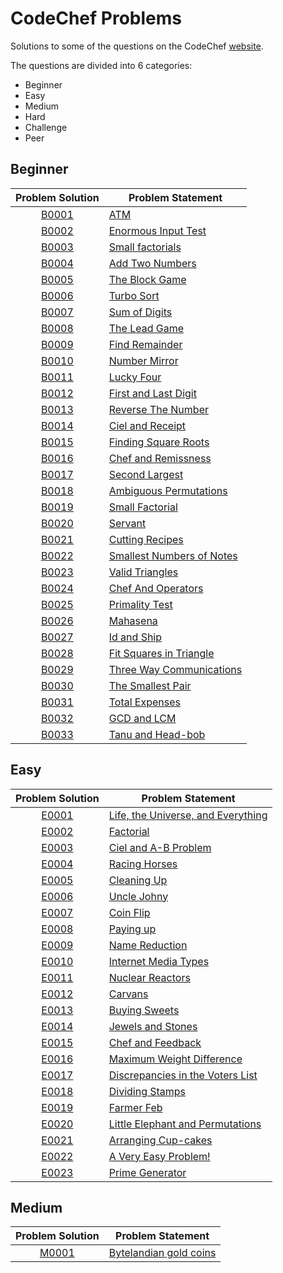 # CodeChef Problems
Solutions to some of the questions on the CodeChef [website](https://www.codechef.com "CodeChef").

The questions are divided into 6 categories:
* Beginner
* Easy
* Medium
* Hard
* Challenge
* Peer

## Beginner

|Problem Solution|Problem Statement|
|:--------------:|-----------------|
|[B0001]|[ATM]|
|[B0002]|[Enormous Input Test]|
|[B0003]|[Small factorials]|
|[B0004]|[Add Two Numbers]|
|[B0005]|[The Block Game]|
|[B0006]|[Turbo Sort]|
|[B0007]|[Sum of Digits]|
|[B0008]|[The Lead Game]|
|[B0009]|[Find Remainder]|
|[B0010]|[Number Mirror]|
|[B0011]|[Lucky Four]|
|[B0012]|[First and Last Digit]|
|[B0013]|[Reverse The Number]|
|[B0014]|[Ciel and Receipt]|
|[B0015]|[Finding Square Roots]|
|[B0016]|[Chef and Remissness]|
|[B0017]|[Second Largest]|
|[B0018]|[Ambiguous Permutations]|
|[B0019]|[Small Factorial]|
|[B0020]|[Servant]|
|[B0021]|[Cutting Recipes]|
|[B0022]|[Smallest Numbers of Notes]|
|[B0023]|[Valid Triangles]|
|[B0024]|[Chef And Operators]|
|[B0025]|[Primality Test]|
|[B0026]|[Mahasena]|
|[B0027]|[Id and Ship]|
|[B0028]|[Fit Squares in Triangle]|
|[B0029]|[Three Way Communications]|
|[B0030]|[The Smallest Pair]|
|[B0031]|[Total Expenses]|
|[B0032]|[GCD and LCM]|
|[B0033]|[Tanu and Head-bob]|

## Easy

|Problem Solution|Problem Statement|
|:--------------:|-----------------|
|[E0001]|[Life, the Universe, and Everything]|
|[E0002]|[Factorial]|
|[E0003]|[Ciel and A-B Problem]|
|[E0004]|[Racing Horses]|
|[E0005]|[Cleaning Up]|
|[E0006]|[Uncle Johny]|
|[E0007]|[Coin Flip]|
|[E0008]|[Paying up]|
|[E0009]|[Name Reduction]|
|[E0010]|[Internet Media Types]|
|[E0011]|[Nuclear Reactors]|
|[E0012]|[Carvans]|
|[E0013]|[Buying Sweets]|
|[E0014]|[Jewels and Stones]|
|[E0015]|[Chef and Feedback]|
|[E0016]|[Maximum Weight Difference]|
|[E0017]|[Discrepancies in the Voters List]|
|[E0018]|[Dividing Stamps]|
|[E0019]|[Farmer Feb]|
|[E0020]|[Little Elephant and Permutations]|
|[E0021]|[Arranging Cup-cakes]|
|[E0022]|[A Very Easy Problem!]|
|[E0023]|[Prime Generator]|

## Medium

|Problem Solution|Problem Statement|
|:--------------:|-----------------|
|[M0001]|[Bytelandian gold coins]|

[//]: # (Beginner)

[B0001]: https://github.com/Mohammed-Shoaib/Coding-Problems/blob/master/CodeChef%20Problems/Beginner/B0001.cpp
[ATM]: https://www.codechef.com/problems/HS08TEST

[B0002]: https://github.com/Mohammed-Shoaib/Coding-Problems/blob/master/CodeChef%20Problems/Beginner/B0002.cpp
[Enormous Input Test]: https://www.codechef.com/problems/INTEST

[B0003]: https://github.com/Mohammed-Shoaib/Coding-Problems/blob/master/CodeChef%20Problems/Beginner/B0003.cpp
[Small factorials]: https://www.codechef.com/problems/FCTRL2

[B0004]: https://github.com/Mohammed-Shoaib/Coding-Problems/blob/master/CodeChef%20Problems/Beginner/B0004.cpp
[Add Two Numbers]: https://www.codechef.com/problems/FLOW001

[B0005]: https://github.com/Mohammed-Shoaib/Coding-Problems/blob/master/CodeChef%20Problems/Beginner/B0005.cpp
[The Block Game]: https://www.codechef.com/problems/PALL01

[B0006]: https://github.com/Mohammed-Shoaib/Coding-Problems/blob/master/CodeChef%20Problems/Beginner/B0006.cpp
[Turbo Sort]: https://www.codechef.com/problems/TSORT

[B0007]: https://github.com/Mohammed-Shoaib/Coding-Problems/blob/master/CodeChef%20Problems/Beginner/B0007.cpp
[Sum of Digits]: https://www.codechef.com/problems/FLOW006

[B0008]: https://github.com/Mohammed-Shoaib/Coding-Problems/blob/master/CodeChef%20Problems/Beginner/B0008.cpp
[The Lead Game]: https://www.codechef.com/problems/TLG

[B0009]: https://github.com/Mohammed-Shoaib/Coding-Problems/blob/master/CodeChef%20Problems/Beginner/B0009.cpp
[Find Remainder]: https://www.codechef.com/problems/FLOW002

[B0010]: https://github.com/Mohammed-Shoaib/Coding-Problems/blob/master/CodeChef%20Problems/Beginner/B0010.cpp
[Number Mirror]: https://www.codechef.com/problems/START01

[B0011]: https://github.com/Mohammed-Shoaib/Coding-Problems/blob/master/CodeChef%20Problems/Beginner/B0011.cpp
[Lucky Four]: https://www.codechef.com/problems/LUCKFOUR

[B0012]: https://github.com/Mohammed-Shoaib/Coding-Problems/blob/master/CodeChef%20Problems/Beginner/B0012.cpp
[First and Last Digit]: https://www.codechef.com/problems/FLOW004

[B0013]: https://github.com/Mohammed-Shoaib/Coding-Problems/blob/master/CodeChef%20Problems/Beginner/B0013.cpp
[Reverse The Number]: https://www.codechef.com/problems/FLOW007

[B0014]: https://github.com/Mohammed-Shoaib/Coding-Problems/blob/master/CodeChef%20Problems/Beginner/B0014.cpp
[Ciel and Receipt]: https://www.codechef.com/problems/CIELRCPT

[B0015]: https://github.com/Mohammed-Shoaib/Coding-Problems/blob/master/CodeChef%20Problems/Beginner/B0015.cpp
[Finding Square Roots]: https://www.codechef.com/problems/FSQRT

[B0016]: https://github.com/Mohammed-Shoaib/Coding-Problems/blob/master/CodeChef%20Problems/Beginner/B0016.cpp
[Chef and Remissness]: https://www.codechef.com/problems/REMISS

[B0017]: https://github.com/Mohammed-Shoaib/Coding-Problems/blob/master/CodeChef%20Problems/Beginner/B0017.cpp
[Second Largest]: https://www.codechef.com/problems/FLOW017

[B0018]: https://github.com/Mohammed-Shoaib/Coding-Problems/blob/master/CodeChef%20Problems/Beginner/B0018.cpp
[Ambiguous Permutations]: https://www.codechef.com/problems/PERMUT2

[B0019]: https://github.com/Mohammed-Shoaib/Coding-Problems/blob/master/CodeChef%20Problems/Beginner/B0019.cpp
[Small Factorial]: https://www.codechef.com/problems/FLOW018

[B0020]: https://github.com/Mohammed-Shoaib/Coding-Problems/blob/master/CodeChef%20Problems/Beginner/B0020.cpp
[Servant]: https://www.codechef.com/problems/FLOW008

[B0021]: https://github.com/Mohammed-Shoaib/Coding-Problems/blob/master/CodeChef%20Problems/Beginner/B0021.cpp
[Cutting Recipes]: https://www.codechef.com/problems/RECIPE

[B0022]: https://github.com/Mohammed-Shoaib/Coding-Problems/blob/master/CodeChef%20Problems/Beginner/B0022.cpp
[Smallest Numbers of Notes]: https://www.codechef.com/problems/FLOW005

[B0023]: https://github.com/Mohammed-Shoaib/Coding-Problems/blob/master/CodeChef%20Problems/Beginner/B0023.cpp
[Valid Triangles]: https://www.codechef.com/problems/FLOW013

[B0024]: https://github.com/Mohammed-Shoaib/Coding-Problems/blob/master/CodeChef%20Problems/Beginner/B0024.cpp
[Chef And Operators]: https://www.codechef.com/problems/CHOPRT

[B0025]: https://github.com/Mohammed-Shoaib/Coding-Problems/blob/master/CodeChef%20Problems/Beginner/B0025.cpp
[Primality Test]: https://www.codechef.com/problems/PRB01

[B0026]: https://github.com/Mohammed-Shoaib/Coding-Problems/blob/master/CodeChef%20Problems/Beginner/B0026.cpp
[Mahasena]: https://www.codechef.com/problems/AMR15A

[B0027]: https://github.com/Mohammed-Shoaib/Coding-Problems/blob/master/CodeChef%20Problems/Beginner/B0027.cpp
[Id and Ship]: https://www.codechef.com/problems/FLOW010

[B0028]: https://github.com/Mohammed-Shoaib/Coding-Problems/blob/master/CodeChef%20Problems/Beginner/B0028.cpp
[Fit Squares in Triangle]: https://www.codechef.com/problems/TRISQ

[B0029]: https://github.com/Mohammed-Shoaib/Coding-Problems/blob/master/CodeChef%20Problems/Beginner/B0029.cpp
[Three Way Communications]: https://www.codechef.com/problems/COMM3

[B0030]: https://github.com/Mohammed-Shoaib/Coding-Problems/blob/master/CodeChef%20Problems/Beginner/B0030.cpp
[The Smallest Pair]: https://www.codechef.com/problems/SMPAIR

[B0031]: https://github.com/Mohammed-Shoaib/Coding-Problems/blob/master/CodeChef%20Problems/Beginner/B0031.cpp
[Total Expenses]: https://www.codechef.com/problems/FLOW009

[B0032]: https://github.com/Mohammed-Shoaib/Coding-Problems/blob/master/CodeChef%20Problems/Beginner/B0032.cpp
[GCD and LCM]: https://www.codechef.com/problems/FLOW016

[B0033]: https://github.com/Mohammed-Shoaib/Coding-Problems/blob/master/CodeChef%20Problems/Beginner/B0033.cpp
[Tanu and Head-bob]: https://www.codechef.com/problems/HEADBOB

[//]: # (Easy)

[E0001]: https://github.com/Mohammed-Shoaib/Coding-Problems/blob/master/CodeChef%20Problems/Easy/E0001.cpp
[Life, the Universe, and Everything]: https://www.codechef.com/problems/TEST

[E0002]: https://github.com/Mohammed-Shoaib/Coding-Problems/blob/master/CodeChef%20Problems/Easy/E0002.cpp
[Factorial]: https://www.codechef.com/problems/FCTRL

[E0003]: https://github.com/Mohammed-Shoaib/Coding-Problems/blob/master/CodeChef%20Problems/Easy/E0003.cpp
[Ciel and A-B Problem]: https://www.codechef.com/problems/CIELAB

[E0004]: https://github.com/Mohammed-Shoaib/Coding-Problems/blob/master/CodeChef%20Problems/Easy/E0004.cpp
[Racing Horses]: https://www.codechef.com/problems/HORSES

[E0005]: https://github.com/Mohammed-Shoaib/Coding-Problems/blob/master/CodeChef%20Problems/Easy/E0005.cpp
[Cleaning Up]: https://www.codechef.com/problems/CLEANUP

[E0006]: https://github.com/Mohammed-Shoaib/Coding-Problems/blob/master/CodeChef%20Problems/Easy/E0006.cpp
[Uncle Johny]: https://www.codechef.com/problems/JOHNY

[E0007]: https://github.com/Mohammed-Shoaib/Coding-Problems/blob/master/CodeChef%20Problems/Easy/E0007.cpp
[Coin Flip]: https://www.codechef.com/problems/CONFLIP

[E0008]: https://github.com/Mohammed-Shoaib/Coding-Problems/blob/master/CodeChef%20Problems/Easy/E0008.cpp
[Paying up]: https://www.codechef.com/problems/MARCHA1

[E0009]: https://github.com/Mohammed-Shoaib/Coding-Problems/blob/master/CodeChef%20Problems/Easy/E0009.cpp
[Name Reduction]: https://www.codechef.com/problems/NAME1

[E0010]: https://github.com/Mohammed-Shoaib/Coding-Problems/blob/master/CodeChef%20Problems/Easy/E0010.cpp
[Internet Media Types]: https://www.codechef.com/problems/MIME2

[E0011]: https://github.com/Mohammed-Shoaib/Coding-Problems/blob/master/CodeChef%20Problems/Easy/E0011.cpp
[Nuclear Reactors]: https://www.codechef.com/problems/NUKES

[E0012]: https://github.com/Mohammed-Shoaib/Coding-Problems/blob/master/CodeChef%20Problems/Easy/E0012.cpp
[Carvans]: https://www.codechef.com/problems/CARVANS

[E0013]: https://github.com/Mohammed-Shoaib/Coding-Problems/blob/master/CodeChef%20Problems/Easy/E0013.cpp
[Buying Sweets]: https://www.codechef.com/problems/BUYING2

[E0014]: https://github.com/Mohammed-Shoaib/Coding-Problems/blob/master/CodeChef%20Problems/Easy/E0014.cpp
[Jewels and Stones]: https://www.codechef.com/problems/STONES

[E0015]: https://github.com/Mohammed-Shoaib/Coding-Problems/blob/master/CodeChef%20Problems/Easy/E0015.cpp
[Chef and Feedback]: https://www.codechef.com/problems/ERROR

[E0016]: https://github.com/Mohammed-Shoaib/Coding-Problems/blob/master/CodeChef%20Problems/Easy/E0016.cpp
[Maximum Weight Difference]: https://www.codechef.com/problems/MAXDIFF

[E0017]: https://github.com/Mohammed-Shoaib/Coding-Problems/blob/master/CodeChef%20Problems/Easy/E0017.cpp
[Discrepancies in the Voters List]: https://www.codechef.com/problems/VOTERS

[E0018]: https://github.com/Mohammed-Shoaib/Coding-Problems/blob/master/CodeChef%20Problems/Easy/E0018.cpp
[Dividing Stamps]: https://www.codechef.com/problems/DIVIDING

[E0019]: https://github.com/Mohammed-Shoaib/Coding-Problems/blob/master/CodeChef%20Problems/Easy/E0019.cpp
[Farmer Feb]: https://www.codechef.com/problems/POTATOES

[E0020]: https://github.com/Mohammed-Shoaib/Coding-Problems/blob/master/CodeChef%20Problems/Easy/E0020.cpp
[Little Elephant and Permutations]: https://www.codechef.com/problems/LEPERMUT

[E0021]: https://github.com/Mohammed-Shoaib/Coding-Problems/blob/master/CodeChef%20Problems/Easy/E0021.cpp
[Arranging Cup-cakes]: https://www.codechef.com/problems/RESQ

[E0022]: https://github.com/Mohammed-Shoaib/Coding-Problems/blob/master/CodeChef%20Problems/Easy/E0022.cpp
[A Very Easy Problem!]: https://www.codechef.com/problems/EASYPROB

[E0023]: https://github.com/Mohammed-Shoaib/Coding-Problems/blob/master/CodeChef%20Problems/Easy/E0023.cpp
[Prime Generator]: https://www.codechef.com/problems/PRIME1

[//]: # (Medium)

[M0001]: https://github.com/Mohammed-Shoaib/Coding-Problems/blob/master/CodeChef%20Problems/Medium/M0001.cpp
[Bytelandian gold coins]: https://www.codechef.com/problems/COINS
